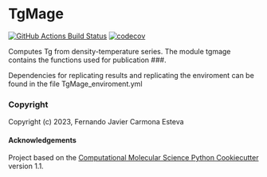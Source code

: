 TgMage
==============================
[//]: # (Badges)
[![GitHub Actions Build Status](https://github.com/REPLACE_WITH_OWNER_ACCOUNT/TgMage/workflows/CI/badge.svg)](https://github.com/REPLACE_WITH_OWNER_ACCOUNT/TgMage/actions?query=workflow%3ACI)
[![codecov](https://codecov.io/gh/REPLACE_WITH_OWNER_ACCOUNT/TgMage/branch/main/graph/badge.svg)](https://codecov.io/gh/REPLACE_WITH_OWNER_ACCOUNT/TgMage/branch/main)


Computes Tg from density-temperature series. The module tgmage contains the functions used for publication ###.

Dependencies for replicating results and replicating the enviroment can be found in the file TgMage_enviroment.yml 

### Copyright

Copyright (c) 2023, Fernando Javier Carmona Esteva


#### Acknowledgements
 
Project based on the 
[Computational Molecular Science Python Cookiecutter](https://github.com/molssi/cookiecutter-cms) version 1.1.
